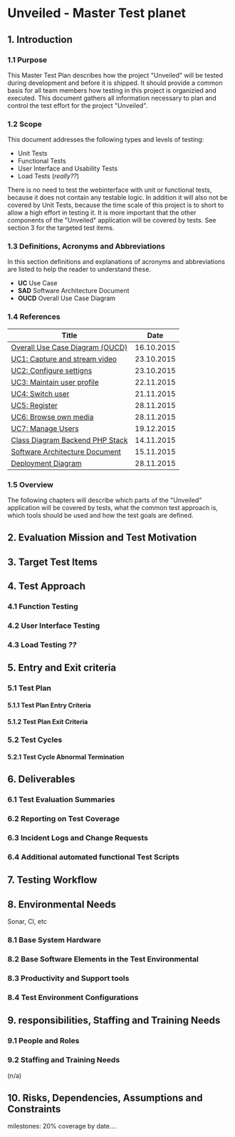 # Unveiled - Master Test planet

## 1. Introduction
### 1.1 Purpose
This Master Test Plan describes how the project "Unveiled" will be tested during development and before it is shipped. It should provide a common basis for all team members how testing in this project is organizied and executed. This document gathers all information necessary to plan and control the test effort for the project "Unveiled".

### 1.2 Scope
This document addresses the following types and levels of testing:

- Unit Tests
- Functional Tests
- User Interface and Usability Tests
- Load Tests (*really??*)

There is no need to test the webinterface with unit or functional tests, because it does not contain any testable logic. In addition it will also not be covered by Unit Tests, because the time scale of this project is to short to allow a high effort in testing it. It is more important that the other components of the "Unveiled" application will be covered by tests. See section 3 for the targeted test items.

### 1.3 Definitions, Acronyms and Abbreviations
In this section definitions and explanations of acronyms and abbreviations are listed to help the reader to understand these.

- **UC** Use Case
- **SAD** Software Architecture Document
- **OUCD** Overall Use Case Diagram

### 1.4 References
|			Title									|	Date		|
|---------------------------------------------------|---------------|
| [Overall Use Case Diagram (OUCD)]| 16.10.2015	|
| [UC1: Capture and stream video][uc capture video] | 23.10.2015	|
| [UC2: Configure settigns][uc configure settings] | 23.10.2015	|
| [UC3: Maintain user profile][uc maintain profile] | 22.11.2015 |
| [UC4: Switch user][uc switch user] | 21.11.2015 |
| [UC5: Register][uc register] | 28.11.2015 |
| [UC6: Browse own media][uc browse media] | 28.11.2015 |
| [UC7: Manage Users][uc manage users] | 19.12.2015 |
| [Class Diagram Backend PHP Stack][class diagram php] | 14.11.2015	|
| [Software Architecture Document][sad] | 15.11.2015	|
| [Deployment Diagram][deployment diagram] | 28.11.2015 |

### 1.5 Overview
The following chapters will describe which parts of the "Unveiled" application will be covered by tests, what the common test approach is, which tools should be used and how the test goals are defined.

## 2. Evaluation Mission and Test Motivation

## 3. Target Test Items

## 4. Test Approach
### 4.1 Function Testing
### 4.2 User Interface Testing
### 4.3 Load Testing *??*

## 5. Entry and Exit criteria
### 5.1 Test Plan
#### 5.1.1 Test Plan Entry Criteria
#### 5.1.2 Test Plan Exit Criteria

### 5.2 Test Cycles
#### 5.2.1 Test Cycle Abnormal Termination

## 6. Deliverables
### 6.1 Test Evaluation Summaries
### 6.2 Reporting on Test Coverage
### 6.3 Incident Logs and Change Requests
### 6.4 Additional automated functional Test Scripts

## 7. Testing Workflow

## 8. Environmental Needs
Sonar, CI, etc
### 8.1 Base System Hardware
### 8.2 Base Software Elements in the Test Environmental
### 8.3 Productivity and Support tools
### 8.4 Test Environment Configurations

## 9. responsibilities, Staffing and Training Needs
### 9.1 People and Roles
### 9.2 Staffing and Training Needs
(n/a)

## 10. Risks, Dependencies, Assumptions and Constraints
milestones: 20% coverage by date....





<!-- Link definitions: -->
[Overall Use Case Diagram (OUCD)]: https://github.com/SAS-Systems/Unveiled-Documentation/blob/master/Bilder/UC_Diagrams/Unveiled_Overall%20Use%20Case%20Diagram.png "Link to Github"
[Edward Snowden]: http://www.brainyquote.com/quotes/quotes/e/edwardsnow551870.html
[uc capture video]: http://unveiled.systemgrid.de/wp/docu/srs_uc1/ "Use Case 1: Capture and stream video"
[uc configure settings]: http://unveiled.systemgrid.de/wp/docu/srs_uc2/ "Use Case 2: Configure settings"
[uc maintain profile]: http://unveiled.systemgrid.de/wp/docu/srs_uc3/ "Use Case 3: Maintain profile"
[uc switch user]: http://unveiled.systemgrid.de/wp/docu/srs_uc4/ "Use Case 4: Switch user"
[uc register]: http://unveiled.systemgrid.de/wp/docu/srs_uc5/ "Use Case 5: Register"
[uc browse media]: http://unveiled.systemgrid.de/wp/docu/srs_uc6/ "Use Case 6: Browse own media"
[uc manage users]: http://unveiled.systemgrid.de/wp/docu/srs_uc7/ "Use Case 7: Manage users"
[class diagram php]: https://raw.githubusercontent.com/SAS-Systems/Unveiled-Documentation/master/Bilder/UML%20Class%20diagrams/UML-PHP-Stack_new.png "Class Diagram for our Backend PHP-Stack"
[sad]: http://unveiled.systemgrid.de/wp/docu/sad/ "Software Architecture Document"
[deployment diagram]: https://raw.githubusercontent.com/SAS-Systems/Unveiled-Documentation/master/Bilder/UML%20Class%20diagrams/UML_deployment.png "Deployment diagram, shows all modules and the relations between them"
